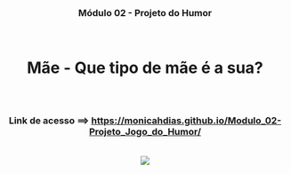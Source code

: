 <br>

### <p align="center">Módulo 02 - Projeto do Humor</p>

<br>

# <p align="center">Mãe - Que tipo de mãe é a sua?</p>

<br>

### <p align="center">Link de acesso ==> https://monicahdias.github.io/Modulo_02-Projeto_Jogo_do_Humor/</p>

<br>

<div style="text-align:center"><img src="https://user-images.githubusercontent.com/97922536/158498538-5675b22c-8766-459e-b747-c8f9639b323e.JPG" /></div>



